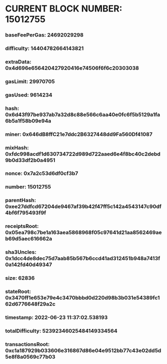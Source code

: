 # CURRENT BLOCK NUMBER: 15012755

### baseFeePerGas: 24692029298
### difficulty: 14404782664143821
### extraData: 0x4d696e656420427920416e74506f6f6c20303038
### gasLimit: 29970705
### gasUsed: 9614234
### hash: 0x6d43f97be937ab7a32d8c88e566c6aa40e0fc6f5b5129a1fa6b5a1f58b09e94a
### miner: 0x646dB8ffC21e7ddc2B6327448dd9Fa560Df41087
### mixHash: 0xfdc998acdf1d630734722d989d722aaed6e4f8bc40c2debd9b0d33df2b0a4951
### nonce: 0x7a2c53d6df0cf3b7
### number: 15012755
### parentHash: 0xee27ddfcd67204de9467af39b42f47ff5c142a4543147c90df4bf6f795493f9f
### receiptsRoot: 0x05ea798c7be1a163aea5868968f05c97641d21aa8562469aeb69d5aec616662a
### sha3Uncles: 0x1dcc4de8dec75d7aab85b567b6ccd41ad312451b948a7413f0a142fd40d49347
### size: 62836
### stateRoot: 0x3470ff1e653e79e4c3470bbbd0d220d98b3b031e54389fc162d6776648f29a2c
### timestamp: 2022-06-23 11:37:02.538193
### totalDifficulty: 52392346025484149334564
### transactionsRoot: 0xc1a187929b033606e316867d86e04e9512bb77c43e02dd5d5e8f8a0569c77b03
